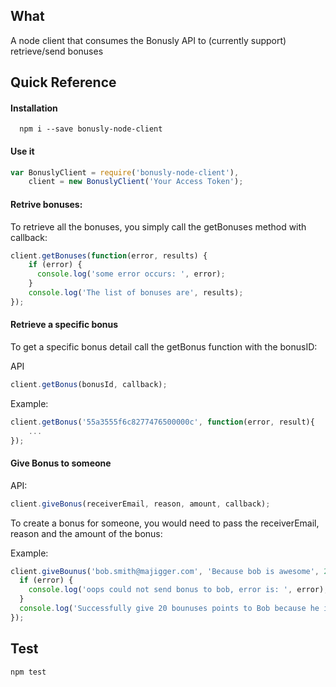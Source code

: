 ## What

A node client that consumes the Bonusly API to (currently support) retrieve/send bonuses

## Quick Reference

#### Installation
```
  npm i --save bonusly-node-client
```

#### Use it

```javascript
var BonuslyClient = require('bonusly-node-client'),
    client = new BonuslyClient('Your Access Token');
```


#### Retrive bonuses:

To retrieve all the bonuses, you simply call the getBonuses method with callback:

```javascript
client.getBonuses(function(error, results) {
    if (error) {
      console.log('some error occurs: ', error);
    }
    console.log('The list of bonuses are', results);
});

```

#### Retrieve a specific bonus

 To get a specific bonus detail call the getBonus function with the bonusID:

 API
 ```javascript
 client.getBonus(bonusId, callback);
 ```

Example:

```javascript
client.getBonus('55a3555f6c8277476500000c', function(error, result){
    ...
});
```

#### Give Bonus to someone

API:
```javascript
client.giveBonus(receiverEmail, reason, amount, callback);
```
To create a bonus for someone, you would need to pass the receiverEmail, reason and the amount of the bonus:

Example:

```javascript
client.giveBounus('bob.smith@majigger.com', 'Because bob is awesome', 20, function(error, result){
  if (error) {
    console.log('oops could not send bonus to bob, error is: ', error);
  }
  console.log('Successfully give 20 bounuses points to Bob because he is awesome! ', result);
});

```

## Test

```
npm test
```
